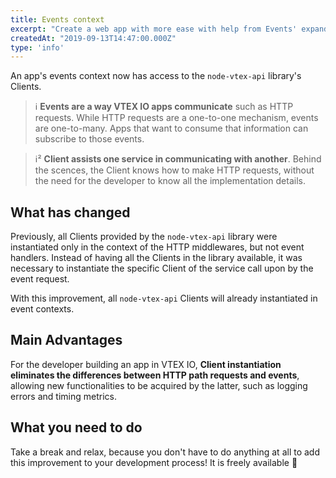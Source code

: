 ```yaml
---
title: Events context
excerpt: "Create a web app with more ease with help from Events' expanding functionalities."
createdAt: "2019-09-13T14:47:00.000Z"
type: 'info'
---
```

An app's events context now has access to the `node-vtex-api` library's Clients.  

> ℹ️ **Events are a way VTEX IO apps communicate** such as HTTP requests. While HTTP requests are a one-to-one mechanism, events are one-to-many. Apps that want to consume that information can subscribe to those events.

> ℹ️² **Client assists one service in communicating with another**. Behind the scences, the Client knows how to make HTTP requests, without the need for the developer to know all the implementation details. 

## What has changed

Previously, all Clients provided by the `node-vtex-api` library were instantiated only in the context of the HTTP middlewares, but not event handlers. Instead of having all the Clients in the library available, it was necessary to instantiate the specific Client of the service call upon by the event request.

With this improvement, all `node-vtex-api` Clients will already instantiated in event contexts.

## Main Advantages

For the developer building an app in VTEX IO, **Client instantiation eliminates the differences between HTTP path requests and events**, allowing new functionalities to be acquired by the latter, such as logging errors and timing metrics.

## What you need to do 

Take a break and relax, because you don't have to do anything at all to add this improvement to your development process! It is freely available :tada:
